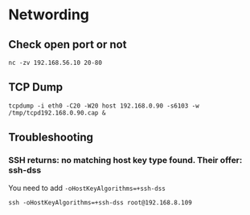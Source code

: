 # Networding

## Check open port or not

```shell
nc -zv 192.168.56.10 20-80
```


## TCP Dump

```shell
tcpdump -i eth0 -C20 -W20 host 192.168.0.90 -s6103 -w /tmp/tcpd192.168.0.90.cap &
```


## Troubleshooting


### SSH returns: no matching host key type found. Their offer: ssh-dss

You need to add `-oHostKeyAlgorithms=+ssh-dss`

```
ssh -oHostKeyAlgorithms=+ssh-dss root@192.168.8.109
```
